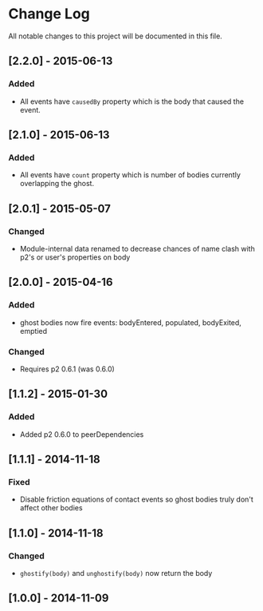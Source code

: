 # Change Log

All notable changes to this project will be documented in this file.

## [2.2.0] - 2015-06-13

### Added

- All events have `causedBy` property which is the body that caused the event.

## [2.1.0] - 2015-06-13

### Added

- All events have `count` property which is number of bodies currently overlapping the ghost.

## [2.0.1] - 2015-05-07

### Changed

- Module-internal data renamed to decrease chances of name clash with p2's or user's properties on body

## [2.0.0] - 2015-04-16

### Added

- ghost bodies now fire events: bodyEntered, populated, bodyExited, emptied

### Changed

- Requires p2 0.6.1 (was 0.6.0)

## [1.1.2] - 2015-01-30

### Added

- Added p2 0.6.0 to peerDependencies

## [1.1.1] - 2014-11-18

### Fixed

- Disable friction equations of contact events so ghost bodies truly don't affect other bodies

## [1.1.0] - 2014-11-18

### Changed

- `ghostify(body)` and `unghostify(body)` now return the body

## [1.0.0] - 2014-11-09

